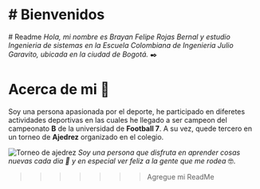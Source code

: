 ﻿
﻿# Bienvenidos 
=======
﻿# Readme 
_Hola, mi nombre es *Brayan Felipe Rojas Bernal* y estudio Ingenieria de sistemas en la Escuela Colombiana de Ingenieria Julio Garavito, ubicada en la ciudad de Bogotá._ ✒️


# Acerca de mi 🚀
Soy una persona apasionada por el deporte, he participado en diferetes actividades deportivas en las cuales he llegado a ser campeon del campeonato **B** de la universidad de **Football 7**. A su vez, quede tercero en un torneo  de **Ajedrez** organizado en el colegio. 

![Torneo de ajedrez]([https://diario.madrid.es/chamberi/wp-content/uploads/sites/16/2017/12/IMG-20171204-WA0001-1000x750.jpg](https://diario.madrid.es/chamberi/wp-content/uploads/sites/16/2017/12/IMG-20171204-WA0001-1000x750.jpg))
_Soy una persona que disfruta en aprender cosas nuevas cada dia 📌 y en especial ver feliz a la gente que me rodea_ 🤓.
>>>>>>> Agregue mi ReadMe
